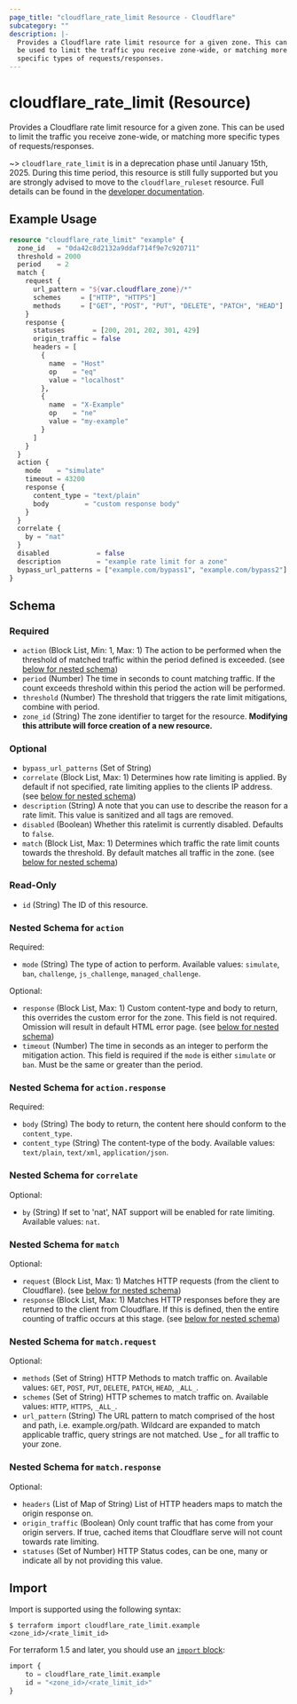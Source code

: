 ```yaml
---
page_title: "cloudflare_rate_limit Resource - Cloudflare"
subcategory: ""
description: |-
  Provides a Cloudflare rate limit resource for a given zone. This can
  be used to limit the traffic you receive zone-wide, or matching more
  specific types of requests/responses.
---
```


# cloudflare_rate_limit (Resource)

Provides a Cloudflare rate limit resource for a given zone. This can
be used to limit the traffic you receive zone-wide, or matching more
specific types of requests/responses.

~> `cloudflare_rate_limit` is in a deprecation phase until January 15th, 2025.
  During this time period, this resource is still
  fully supported but you are strongly advised to move to the
  `cloudflare_ruleset` resource. Full details can be found in the
  [developer documentation](https://developers.cloudflare.com/waf/reference/migration-guides/old-rate-limiting-deprecation/#relevant-changes-for-terraform-users).


## Example Usage

```terraform
resource "cloudflare_rate_limit" "example" {
  zone_id   = "0da42c8d2132a9ddaf714f9e7c920711"
  threshold = 2000
  period    = 2
  match {
    request {
      url_pattern = "${var.cloudflare_zone}/*"
      schemes     = ["HTTP", "HTTPS"]
      methods     = ["GET", "POST", "PUT", "DELETE", "PATCH", "HEAD"]
    }
    response {
      statuses       = [200, 201, 202, 301, 429]
      origin_traffic = false
      headers = [
        {
          name  = "Host"
          op    = "eq"
          value = "localhost"
        },
        {
          name  = "X-Example"
          op    = "ne"
          value = "my-example"
        }
      ]
    }
  }
  action {
    mode    = "simulate"
    timeout = 43200
    response {
      content_type = "text/plain"
      body         = "custom response body"
    }
  }
  correlate {
    by = "nat"
  }
  disabled            = false
  description         = "example rate limit for a zone"
  bypass_url_patterns = ["example.com/bypass1", "example.com/bypass2"]
}
```
<!-- schema generated by tfplugindocs -->
## Schema

### Required

- `action` (Block List, Min: 1, Max: 1) The action to be performed when the threshold of matched traffic within the period defined is exceeded. (see [below for nested schema](#nestedblock--action))
- `period` (Number) The time in seconds to count matching traffic. If the count exceeds threshold within this period the action will be performed.
- `threshold` (Number) The threshold that triggers the rate limit mitigations, combine with period.
- `zone_id` (String) The zone identifier to target for the resource. **Modifying this attribute will force creation of a new resource.**

### Optional

- `bypass_url_patterns` (Set of String)
- `correlate` (Block List, Max: 1) Determines how rate limiting is applied. By default if not specified, rate limiting applies to the clients IP address. (see [below for nested schema](#nestedblock--correlate))
- `description` (String) A note that you can use to describe the reason for a rate limit. This value is sanitized and all tags are removed.
- `disabled` (Boolean) Whether this ratelimit is currently disabled. Defaults to `false`.
- `match` (Block List, Max: 1) Determines which traffic the rate limit counts towards the threshold. By default matches all traffic in the zone. (see [below for nested schema](#nestedblock--match))

### Read-Only

- `id` (String) The ID of this resource.

<a id="nestedblock--action"></a>
### Nested Schema for `action`

Required:

- `mode` (String) The type of action to perform. Available values: `simulate`, `ban`, `challenge`, `js_challenge`, `managed_challenge`.

Optional:

- `response` (Block List, Max: 1) Custom content-type and body to return, this overrides the custom error for the zone. This field is not required. Omission will result in default HTML error page. (see [below for nested schema](#nestedblock--action--response))
- `timeout` (Number) The time in seconds as an integer to perform the mitigation action. This field is required if the `mode` is either `simulate` or `ban`. Must be the same or greater than the period.

<a id="nestedblock--action--response"></a>
### Nested Schema for `action.response`

Required:

- `body` (String) The body to return, the content here should conform to the `content_type`.
- `content_type` (String) The content-type of the body. Available values: `text/plain`, `text/xml`, `application/json`.



<a id="nestedblock--correlate"></a>
### Nested Schema for `correlate`

Optional:

- `by` (String) If set to 'nat', NAT support will be enabled for rate limiting. Available values: `nat`.


<a id="nestedblock--match"></a>
### Nested Schema for `match`

Optional:

- `request` (Block List, Max: 1) Matches HTTP requests (from the client to Cloudflare). (see [below for nested schema](#nestedblock--match--request))
- `response` (Block List, Max: 1) Matches HTTP responses before they are returned to the client from Cloudflare. If this is defined, then the entire counting of traffic occurs at this stage. (see [below for nested schema](#nestedblock--match--response))

<a id="nestedblock--match--request"></a>
### Nested Schema for `match.request`

Optional:

- `methods` (Set of String) HTTP Methods to match traffic on. Available values: `GET`, `POST`, `PUT`, `DELETE`, `PATCH`, `HEAD`, `_ALL_`.
- `schemes` (Set of String) HTTP schemes to match traffic on. Available values: `HTTP`, `HTTPS`, `_ALL_`.
- `url_pattern` (String) The URL pattern to match comprised of the host and path, i.e. example.org/path. Wildcard are expanded to match applicable traffic, query strings are not matched. Use _ for all traffic to your zone.


<a id="nestedblock--match--response"></a>
### Nested Schema for `match.response`

Optional:

- `headers` (List of Map of String) List of HTTP headers maps to match the origin response on.
- `origin_traffic` (Boolean) Only count traffic that has come from your origin servers. If true, cached items that Cloudflare serve will not count towards rate limiting.
- `statuses` (Set of Number) HTTP Status codes, can be one, many or indicate all by not providing this value.

## Import

Import is supported using the following syntax:

```shell
$ terraform import cloudflare_rate_limit.example <zone_id>/<rate_limit_id>
```

For terraform 1.5 and later, you should use an [`import` block](https://developer.hashicorp.com/terraform/language/import):
```terraform
import {
    to = cloudflare_rate_limit.example
    id = "<zone_id>/<rate_limit_id>"
}
```
